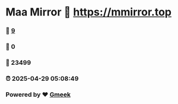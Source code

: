 # Maa Mirror :link: https://mmirror.top 
### :page_facing_up: [9](https://mmirror.top/tag.html) 
### :speech_balloon: 0 
### :hibiscus: 23499 
### :alarm_clock: 2025-04-29 05:08:49 
### Powered by :heart: [Gmeek](https://github.com/Meekdai/Gmeek)
